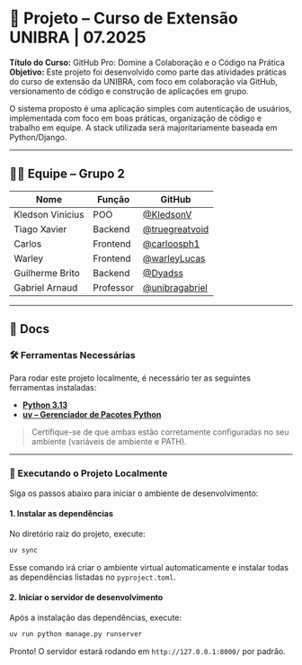 # 👥 Projeto – Curso de Extensão UNIBRA | 07.2025

**Título do Curso:** GitHub Pro: Domine a Colaboração e o Código na Prática  
**Objetivo:** Este projeto foi desenvolvido como parte das atividades práticas do curso de extensão da UNIBRA, com foco em colaboração via GitHub, versionamento de código e construção de aplicações em grupo.

O sistema proposto é uma aplicação simples com autenticação de usuários, implementada com foco em boas práticas, organização de código e trabalho em equipe. A stack utilizada será majoritariamente baseada em Python/Django.

---

## 👨‍💻 Equipe – Grupo 2

| Nome             | Função    | GitHub                                             |
| ---------------- | --------- | -------------------------------------------------- |
| Kledson Vinicius | POO       | [@KledsonV](https://github.com/KledsonV)           |
| Tiago Xavier     | Backend   | [@truegreatvoid](https://github.com/truegreatvoid) |
| Carlos           | Frontend  | [@carloosph1](https://github.com/carloosph1)       |
| Warley           | Frontend  | [@warleyLucas](https://github.com/warleyLucas)     |
| Guilherme Brito  | Backend   | [@Dyadss](https://github.com/Dyadss)               |
| Gabriel Arnaud   | Professor | [@unibragabriel](https://github.com/unibragabriel) |

---

## 📘 Docs

### 🛠️ Ferramentas Necessárias

Para rodar este projeto localmente, é necessário ter as seguintes ferramentas instaladas:

- **[Python 3.13](https://www.python.org/downloads/release/python-3130/)**
- **[uv – Gerenciador de Pacotes Python](https://docs.astral.sh/uv/getting-started/installation/)**

> Certifique-se de que ambas estão corretamente configuradas no seu ambiente (variáveis de ambiente e PATH).

---

### 🚀 Executando o Projeto Localmente

Siga os passos abaixo para iniciar o ambiente de desenvolvimento:

#### 1. Instalar as dependências

No diretório raiz do projeto, execute:

```bash
uv sync
```

Esse comando irá criar o ambiente virtual automaticamente e instalar todas as dependências listadas no `pyproject.toml`.

#### 2. Iniciar o servidor de desenvolvimento

Após a instalação das dependências, execute:

```bash
uv run python manage.py runserver
```

Pronto! O servidor estará rodando em `http://127.0.0.1:8000/` por padrão.

```

```

```

```
